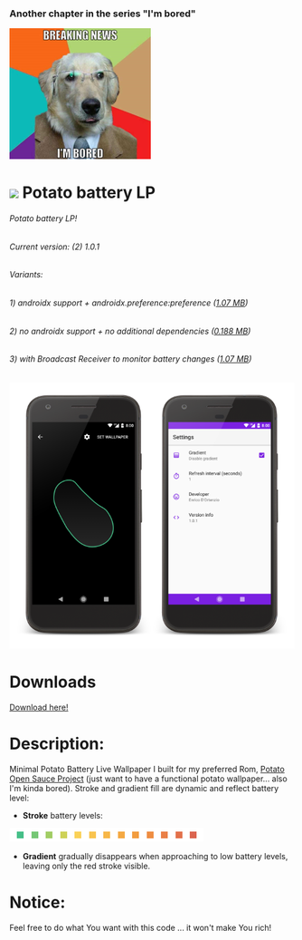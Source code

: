 ### Another chapter in the series "I'm bored"

![Screenshots](https://raw.githubusercontent.com/enricocid/Potato-Battery-LP/master/bored.png)

# <img src ="https://upload.wikimedia.org/wikipedia/commons/b/b5/Kotlin-logo.png" width=24> Potato battery LP

###### Potato battery LP!
###### Current version: (2) 1.0.1
###### Variants: 
###### 1) androidx support + androidx.preference:preference ([1.07 MB](https://github.com/enricocid/Potato-Battery-LP/releases/download/v1.0.1/app-release.apk))
###### 2) no androidx support + no additional dependencies ([0.188 MB](https://github.com/enricocid/Potato-Battery-LP/releases/download/v1.0.1/app-release-vanilla.apk))
###### 3) with Broadcast Receiver to monitor battery changes ([1.07 MB](https://github.com/enricocid/Potato-Battery-LP/releases/download/v1.0/app-release-br.apk))

![Screenshots](https://raw.githubusercontent.com/enricocid/Potato-Battery-LP/master/screens_2_1.png) 

# Downloads

[Download here!](https://github.com/enricocid/Potato-Battery-LP/releases)


# Description:

Minimal Potato Battery Live Wallpaper I built for my preferred Rom, [Potato Open Sauce Project](https://potatoproject.co) (just want to have a functional potato wallpaper... also I'm kinda bored). Stroke and gradient fill are dynamic and reflect battery level:


- **Stroke** battery levels:

![Screenshots](https://raw.githubusercontent.com/enricocid/Potato-Battery-LP/master/levels.png)

- **Gradient** gradually disappears when approaching to low battery levels, leaving only the red stroke visible.


# Notice:

Feel free to do what You want with this code ... it won't make You rich!
